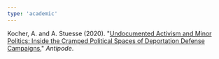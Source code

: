 ```yaml
---
type: 'academic'
---
```

Kocher, A. and A. Stuesse (2020). "[Undocumented Activism and Minor Politics: Inside the Cramped Political Spaces of Deportation Defense Campaigns.](https://www.austinkocher.com/s/DDCs.pdf)" *Antipode*.
